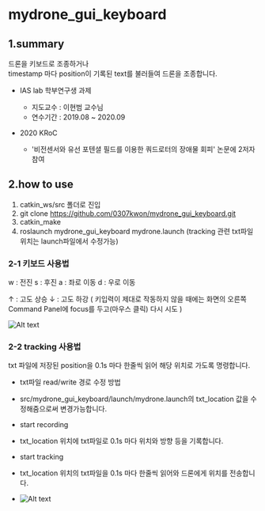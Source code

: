 mydrone_gui_keyboard
========================

1.summary
---------------
드론을 키보드로 조종하거나  
timestamp 마다 position이 기록된 text를 불러들여 드론을 조종합니다.


* IAS lab 학부연구생 과제  
  * 지도교수 : 이현범 교수님  
  * 연수기간 : 2019.08 ~ 2020.09  


* 2020 KRoC
  * '비전센서와 유선 포텐셜 필드를 이용한 쿼드로터의 장애물 회피' 논문에 2저자 참여


2.how to use
-----------------
1. catkin_ws/src 폴더로 진입
2. git clone https://github.com/0307kwon/mydrone_gui_keyboard.git
3. catkin_make
4. roslaunch mydrone_gui_keyboard mydrone.launch
(tracking 관련 txt파일 위치는 launch파일에서 수정가능)

### 2-1 키보드 사용법
 w : 전진
 s : 후진
 a : 좌로 이동
 d : 우로 이동

 ↑ : 고도 상승
 ↓ : 고도 하강
 ( 키입력이 제대로 작동하지 않을 때에는 화면의 오른쪽 Command Panel에 focus를 두고(마우스 클릭) 다시 시도 )

![Alt text](/image/keyboard.gif "keyboard")


### 2-2 tracking 사용법
 txt 파일에 저장된 position을 0.1s 마다 한줄씩 읽어 해당 위치로 가도록 명령합니다.

* txt파일 read/write 경로 수정 방법
 * src/mydrone_gui_keyboard/launch/mydrone.launch의 
 txt_location 값을 수정해줌으로써 변경가능합니다.

* start recording 
 * txt_location 위치에 txt파일로 0.1s 마다 위치와 방향 등을 기록합니다.

* start tracking
 * txt_location 위치의 txt파일을 0.1s 마다 한줄씩 읽어와 드론에게 위치를 전송합니다.
 * ![Alt text](/image/tracking.gif "tracking")


